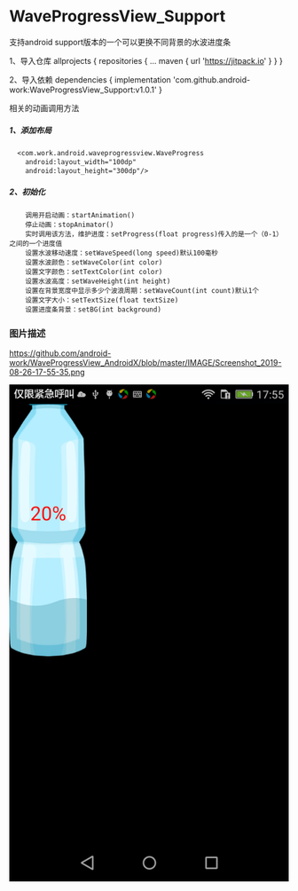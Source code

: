 # WaveProgressView_Support
支持android support版本的一个可以更换不同背景的水波进度条

1、导入仓库
allprojects {
repositories {
...
maven { url 'https://jitpack.io' }
}
}

2、导入依赖
dependencies {
implementation 'com.github.android-work:WaveProgressView_Support:v1.0.1'
}

相关的动画调用方法
  ##### 1、添加布局
      <com.work.android.waveprogressview.WaveProgress
        android:layout_width="100dp"
        android:layout_height="300dp"/>
        
   ##### 2、初始化
        调用开启动画：startAnimation()
        停止动画：stopAnimator()
        实时调用该方法，维护进度：setProgress(float progress)传入的是一个（0-1）之间的一个进度值
        设置水波移动速度：setWaveSpeed(long speed)默认100毫秒
        设置水波颜色：setWaveColor(int color)
        设置文字颜色：setTextColor(int color)
        设置水波高度：setWaveHeight(int height)
        设置在背景宽度中显示多少个波浪周期：setWaveCount(int count)默认1个
        设置文字大小：setTextSize(float textSize)
        设置进度条背景：setBG(int background)


### 图片描述<br>
https://github.com/android-work/WaveProgressView_AndroidX/blob/master/IMAGE/Screenshot_2019-08-26-17-55-35.png

![图片描述](https://github.com/android-work/WaveProgressView_AndroidX/blob/master/IMAGE/Screenshot_2019-08-26-17-55-35.png)
